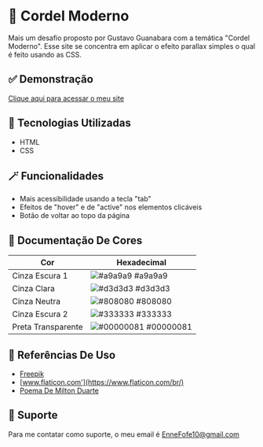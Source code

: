 
# 📜 Cordel Moderno

Mais um desafio proposto por Gustavo Guanabara com a temática "Cordel Moderno". Esse site se concentra em aplicar o efeito parallax simples o qual é feito usando as CSS.


## ✅ Demonstração

[Clique aqui para acessar o meu site](https://enne-amore.github.io/Cordel-Moderno/)


## 🚀 Tecnologias Utilizadas

- HTML
- CSS


## 🪄 Funcionalidades
 
- Mais acessibilidade usando a tecla "tab"
- Efeitos de "hover" e de "active" nos elementos clicáveis
- Botão de voltar ao topo da página


## 🌈 Documentação De Cores

| Cor                     | Hexadecimal                                                            |
| ----------------------- | ---------------------------------------------------------------------- |
| Cinza Escura 1          | ![#a9a9a9](https://via.placeholder.com/10/a9a9a9?text=+) #a9a9a9       |
| Cinza Clara             | ![#d3d3d3](https://via.placeholder.com/10/d3d3d3?text=+) #d3d3d3       |
| Cinza Neutra            | ![#808080](https://via.placeholder.com/10/808080?text=+) #808080       |
| Cinza Escura 2          | ![#333333](https://via.placeholder.com/10/333333?text=+) #333333       |
| Preta Transparente      | ![#00000081](https://via.placeholder.com/10/00000081?text=+) #00000081 |


## 🌟 Referências De Uso

 - [Freepik](https://www.freepik.com)
 - [www.flaticon.com'](https://www.flaticon.com/br/)
 - [Poema De Milton Duarte](https://www.recantodasletras.com.br/poesias/3186743)
 

## 🔧 Suporte

Para me contatar como suporte, o meu email é EnneFofe10@gmail.com 
